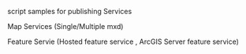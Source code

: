 script samples for publishing Services

Map Services (Single/Multiple mxd)

Feature Servie (Hosted feature service , ArcGIS Server feature service)